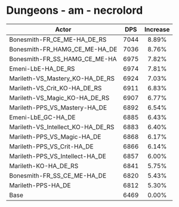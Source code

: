 # Dungeons - am - necrolord
| Actor | DPS | Increase |
|---|:---:|:---:|
|Bonesmith-FR_CE_ME-HA_DE_RS|7044|8.89%|
|Bonesmith-FR_HAMG_CE_ME-HA_DE|7036|8.76%|
|Bonesmith-FR_SS_HAMG_CE_ME-HA|6975|7.82%|
|Emeni-LbE-HA_DE_RS|6974|7.81%|
|Marileth-VS_Mastery_KO-HA_DE_RS|6924|7.03%|
|Marileth-VS_Crit_KO-HA_DE_RS|6911|6.83%|
|Marileth-VS_Magic_KO-HA_DE_RS|6907|6.77%|
|Marileth-PPS_VS_Mastery-HA_DE|6892|6.54%|
|Emeni-LbE_GC-HA_DE|6885|6.43%|
|Marileth-VS_Intellect_KO-HA_DE_RS|6883|6.40%|
|Marileth-PPS_VS_Magic-HA_DE|6868|6.17%|
|Marileth-PPS_VS_Crit-HA_DE|6866|6.14%|
|Marileth-PPS_VS_Intellect-HA_DE|6857|6.00%|
|Marileth-KO-HA_DE_RS|6841|5.75%|
|Bonesmith-FR_SS_CE_ME-HA_DE|6820|5.43%|
|Marileth-PPS-HA_DE|6812|5.30%|
|Base|6469|0.00%|
